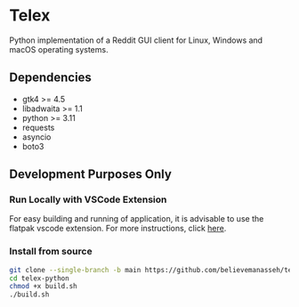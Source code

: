# Telex

Python implementation of a Reddit GUI client for Linux, Windows and macOS operating systems.

## Dependencies

- gtk4 >= 4.5
- libadwaita >= 1.1
- python >= 3.11
- requests
- asyncio
- boto3

## Development Purposes Only

### Run Locally with VSCode Extension

For easy building and running of application, it is advisable to use the flatpak vscode extension. For more instructions, click [here](https://marketplace.visualstudio.com/items?itemName=bilelmoussaoui.flatpak-vscode).

### Install from source

```bash
git clone --single-branch -b main https://github.com/believemanasseh/telex-python
cd telex-python
chmod +x build.sh
./build.sh
```
